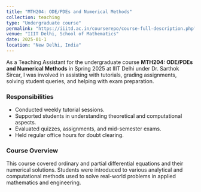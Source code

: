 ```yaml
---
title: "MTH204: ODE/PDEs and Numerical Methods"
collection: teaching
type: "Undergraduate course"
permalink: "https://iiitd.ac.in/courserepo/course-full-description.php?course_number=MTH204"
venue: "IIIT Delhi, School of Mathematics"
date: 2025-01-1
location: "New Delhi, India"
---
```


As a Teaching Assistant for the undergraduate course **MTH204: ODE/PDEs and Numerical Methods** in Spring 2025 at IIIT Delhi under Dr. Sarthok Sircar, I was involved in assisting with tutorials, grading assignments, solving student queries, and helping with exam preparation. 

### Responsibilities
- Conducted weekly tutorial sessions.
- Supported students in understanding theoretical and computational aspects.
- Evaluated quizzes, assignments, and mid-semester exams.
- Held regular office hours for doubt clearing.

### Course Overview
This course covered ordinary and partial differential equations and their numerical solutions. Students were introduced to various analytical and computational methods used to solve real-world problems in applied mathematics and engineering.
